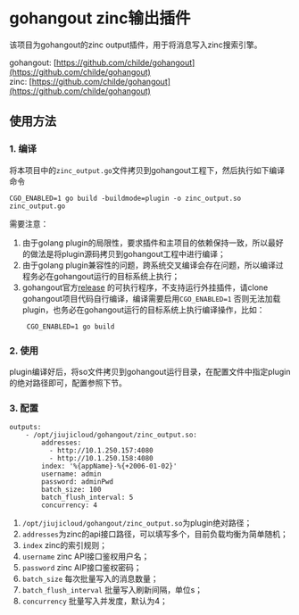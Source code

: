 # gohangout zinc输出插件
该项目为gohangout的zinc output插件，用于将消息写入zinc搜索引擎。 

gohangout: [https://github.com/childe/gohangout](https://github.com/childe/gohangout)  
zinc: [https://github.com/childe/gohangout](https://github.com/childe/gohangout)  
## 使用方法
### 1. 编译

将本项目中的`zinc_output.go`文件拷贝到gohangout工程下，然后执行如下编译命令
```bigquery
CGO_ENABLED=1 go build -buildmode=plugin -o zinc_output.so zinc_output.go
```

需要注意：
1. 由于golang plugin的局限性，要求插件和主项目的依赖保持一致，所以最好的做法是将plugin源码拷贝到gohangout工程中进行编译；
2. 由于golang plugin兼容性的问题，跨系统交叉编译会存在问题，所以编译过程务必在gohangout运行的目标系统上执行；
3. gohangout官方[release](https://github.com/childe/gohangout/releases) 的可执行程序，不支持运行外挂插件，请clone gohangout项目代码自行编译，编译需要启用`CGO_ENABLED=1`
   否则无法加载plugin，也务必在gohangout运行的目标系统上执行编译操作，比如：
   ```bigquery
    CGO_ENABLED=1 go build
   ```
### 2. 使用
plugin编译好后，将so文件拷贝到gohangout运行目录，在配置文件中指定plugin的绝对路径即可，配置参照下节。

### 3. 配置
```bigquery
outputs:
    - /opt/jiujicloud/gohangout/zinc_output.so:
        addresses:
          - http://10.1.250.157:4080
          - http://10.1.250.158:4080
        index: '%{appName}-%{+2006-01-02}'
        username: admin
        password: adminPwd
        batch_size: 100
        batch_flush_interval: 5
        concurrency: 4
```
1. `/opt/jiujicloud/gohangout/zinc_output.so`为plugin绝对路径；
2. `addresses`为zinc的api接口路径，可以填写多个，目前负载均衡为简单随机；
3. `index` zinc的索引规则；
4. `username` zinc API接口鉴权用户名；
5. `password` zinc AIP接口鉴权密码；
6. `batch_size` 每次批量写入的消息数量；
7. `batch_flush_interval` 批量写入刷新间隔，单位s；
8. `concurrency` 批量写入并发度，默认为4；